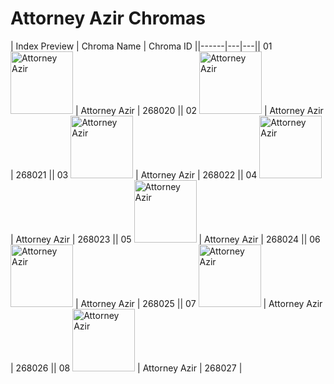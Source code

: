 # Attorney Azir Chromas

| Index  Preview | Chroma Name | Chroma ID ||------|---|---|| 01  <img src='https://raw.communitydragon.org/latest/plugins/rcp-be-lol-game-data/global/default/v1/champion-chroma-images/268/268020.png' alt='Attorney Azir' width='100'> | Attorney Azir | 268020 || 02  <img src='https://raw.communitydragon.org/latest/plugins/rcp-be-lol-game-data/global/default/v1/champion-chroma-images/268/268021.png' alt='Attorney Azir' width='100'> | Attorney Azir | 268021 || 03  <img src='https://raw.communitydragon.org/latest/plugins/rcp-be-lol-game-data/global/default/v1/champion-chroma-images/268/268022.png' alt='Attorney Azir' width='100'> | Attorney Azir | 268022 || 04  <img src='https://raw.communitydragon.org/latest/plugins/rcp-be-lol-game-data/global/default/v1/champion-chroma-images/268/268023.png' alt='Attorney Azir' width='100'> | Attorney Azir | 268023 || 05  <img src='https://raw.communitydragon.org/latest/plugins/rcp-be-lol-game-data/global/default/v1/champion-chroma-images/268/268024.png' alt='Attorney Azir' width='100'> | Attorney Azir | 268024 || 06  <img src='https://raw.communitydragon.org/latest/plugins/rcp-be-lol-game-data/global/default/v1/champion-chroma-images/268/268025.png' alt='Attorney Azir' width='100'> | Attorney Azir | 268025 || 07  <img src='https://raw.communitydragon.org/latest/plugins/rcp-be-lol-game-data/global/default/v1/champion-chroma-images/268/268026.png' alt='Attorney Azir' width='100'> | Attorney Azir | 268026 || 08  <img src='https://raw.communitydragon.org/latest/plugins/rcp-be-lol-game-data/global/default/v1/champion-chroma-images/268/268027.png' alt='Attorney Azir' width='100'> | Attorney Azir | 268027 |